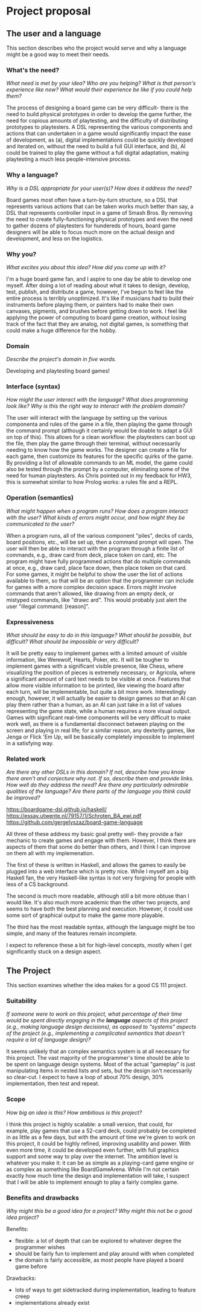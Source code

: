 # Project proposal

## The user and a language

This section describes who the project would serve and why a language might be 
a good way to meet their needs.

### What's the need?

_What need is met by your idea? Who are you helping? What is that person's
experience like now? What would their experience be like if you could help
them?_

The process of designing a board game can be very difficult- there is the need 
to build physical prototypes in order to develop the game further, the need 
for copious amounts of playtesting, and the difficulty of distributing 
prototypes to playtesters. A DSL representing the various components and 
actions that can undertaken in a game would significantly impact the ease of 
development, as (a), digital implementations could be quickly developed and 
iterated on, without the need to build a full GUI interface, and (b), AI could 
be trained to play the game without a full digital adaptation, making 
playtesting a much less people-intensive process.

### Why a language?

_Why is a DSL appropriate for your user(s)? How does it address the need?_

Board games most often have a turn-by-turn structure, so a DSL that represents 
various actions that can be taken works much better than say, a DSL that 
represents controller input in a game of Smash Bros. By removing the need to 
create fully-functioning physical prototypes and even the need to gather 
dozens of playtesters for hundereds of hours, board game designers will be 
able to focus much more on the actual design and development, and less on the 
logistics.

### Why you?

_What excites you about this idea? How did you come up with it?_

I'm a huge board game fan, and I aspire to one day be able to develop one 
myself. After doing a lot of reading about what it takes to design, develop, 
test, publish, and distribute a game, however, I've begun to feel like the 
entire process is terribly unoptimized. It's like if musicians had to build 
their instruments before playing them, or painters had to make their own 
canvases, pigments, and brushes before getting down to work. I feel like 
applying the power of computing to board game creation, without losing track 
of the fact that they are analog, not digital games, is something that could 
make a huge difference for the hobby.

### Domain

_Describe the project's domain in five words._

Developing and playtesting board games!

### Interface (syntax)

_How might the user interact with the language? What does programming look
like? Why is this the right way to interact with the problem domain?_

The user will interact with the language by setting up the various componenta 
and rules of the game in a file, then playing the game through the command 
prompt (although it certainly would be doable to adapt a GUI on top of this). 
This allows for a clean workflow: the playtesters can boot up the file, then 
play the game through their terminal, without necessarily needing to know how 
the game works. The designer can create a file for each game, then customize 
its features for the specific quirks of the game. By providing a list of 
allowable commands to an ML model, the game could also be tested through the 
prompt by a computer, eliminating some of the need for human playtesters. As 
Chris pointed out in my feedback for HW3, this is somewhat similar to how 
Prolog works: a rules file and a REPL.

### Operation (semantics)

_What might happen when a program runs? How does a program interact with the
user? What kinds of errors might occur, and how might they be communicated to
the user?_

When a program runs, all of the various component "piles", decks of cards, 
board positions, etc., will be set up, then a command prompt will open. The 
user will then be able to interact with the program through a finite list of 
commands, e.g., draw card from deck, place token on card, etc. The program 
might have fully programmed actions that do multiple commands at once, e.g., 
draw card, place face down, then place token on that card. For some games, it 
might be helpful to show the user the list of actions available to them, so 
that will be an option that the programmer can include for games with a more 
complex decision space. Errors might involve commands that aren't allowed, 
like drawing from an empty deck, or mistyped commands, like "drawc ard". This 
would probably just alert the user "illegal command: [reason]".

### Expressiveness

_What should be easy to do in this language? What should be possible, but
difficult? What should be impossible or very difficult?_

It will be pretty easy to implement games with a limited amount of visible 
information, like Werewolf, Hearts, Poker, etc. It will be tougher to 
implement games with a significant visible presence, like Chess, where 
visualizing the position of pieces is extremely necessary, or Agricola, where 
a significant amount of card text needs to be visible at once. Features that 
allow more visible information to be printed, like viewing the board after 
each turn, will be implementable, but quite a bit more work. Interestingly 
enough, however, it will actually be easier to design games so that an AI can 
play them rather than a human, as an AI can just take in a list of values 
representing the game state, while a human requires a more visual output. 
Games with significant real-time components will be very difficult to make 
work well, as there is a fundamental disconnect between playing on the screen 
and playing in real life; for a similar reason, any dexterity games, like 
Jenga or Flick 'Em Up, will be basically completely impossible to implement in 
a satisfying way.

### Related work

_Are there any other DSLs in this domain? If not, describe how you know there
aren't and conjecture why not. If so, describe them and provide links. How well
do they address the need? Are there any particularly admirable qualities of the
language? Are there parts of the language you think could be improved?_

https://boardgame-dsl.github.io/haskell/
https://essay.utwente.nl/79157/1/Schroten_BA_ewi.pdf
https://github.com/gergelyszaz/board-game-language

All three of these address my basic goal pretty well- they provide a fair 
mechanic to create games and engage with them. However, I think there are 
aspects of them that some do better than others, and I think I can improve on 
them all with my implemenation.

The first of these is written in Haskell, and allows the games to easily be 
plugged into a web interface which is pretty nice. While I myself am a big 
Haskell fan, the very Haskell-like syntax is not very forgiving for people 
with less of a CS background.

The second is much more readable, although still a bit more obtuse than I 
would like. It's also much more academic than the other two projects, and 
seems to have both the best planning and execution. However, it could use some 
sort of graphical output to make the game more playable.

The third has the most readable syntax, although the language might be too 
simple, and many of the features remain incomplete.

I expect to reference these a bit for high-level concepts, mostly when I get 
significantly stuck on a design aspect.

## The Project

This section examines whether the idea makes for a good CS 111 project.

### Suitability

_If someone were to work on this project, what percentage of their time would be
spent directly engaging in the **language** aspects of this project (e.g.,
making language design decisions), as opposed to "systems" aspects of the
project (e.g., implementing a complicated semantics that doesn't require a lot
of language design)?_

It seems unlikely that an complex semantics system is at all necessary for 
this project. The vast majority of the programmer's time should be able to be 
spent on language design systems. Most of the actual "gameplay" is just 
manipulating items in nested lists and sets, but the design isn't necessarily 
so clear-cut. I expect to have a loop of about 70% design, 30% implementation, 
then test and repeat.

### Scope

_How big an idea is this? How ambitious is this project?_

I think this project is highly scalable: a small version, that could, for 
example, play games that use a 52-card deck, could probably be completed in as 
little as a few days, but with the amount of time we're given to work on this 
project, it could be highly refined, improving usability and power. With even 
more time, it could be developed even  further, with full graphics support and 
some way to play over the internet. The ambition level is whatever you make 
it: it can be as simple as a playing-card game engine or as complex as 
something like BoardGameArena. While I'm not certain exactly how much time the 
design and implementation will take, I suspect that I will be able to 
implement enough to play a fairly complex game.

### Benefits and drawbacks

_Why might this be a good idea for a project? Why might this not be a good idea
project?_

Benefits:
- flexible: a lot of depth that can be explored to whatever degree the programmer wishes 
- should be fairly fun to implement and play around with when completed
- the domain is fairly accessible, as most people have played a board game before

Drawbacks:
- lots of ways to get sidetracked during implementation, leading to feature creep
- implementations already exist